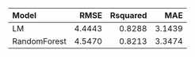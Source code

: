 |Model        |   RMSE| Rsquared|    MAE|
|:------------|------:|--------:|------:|
|LM           | 4.4443|   0.8288| 3.1439|
|RandomForest | 4.5470|   0.8213| 3.3474|
